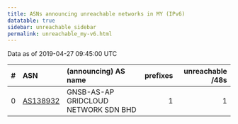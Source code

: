 ```yaml
---
title: ASNs announcing unreachable networks in MY (IPv6)
datatable: true
sidebar: unreachable_sidebar
permalink: unreachable_my-v6.html
---
```


Data as of 2019-04-27 09:45:00 UTC


<div class="datatable-begin"></div>

|   # | ASN                                      | (announcing) AS name                 |   prefixes |   unreachable /48s |
|----:|:-----------------------------------------|:-------------------------------------|-----------:|-------------------:|
|   0 | [AS138932](unreachable_AS138932-v6.html) | GNSB-AS-AP GRIDCLOUD NETWORK SDN BHD |          1 |                  1 |

<div class="datatable-end"></div>